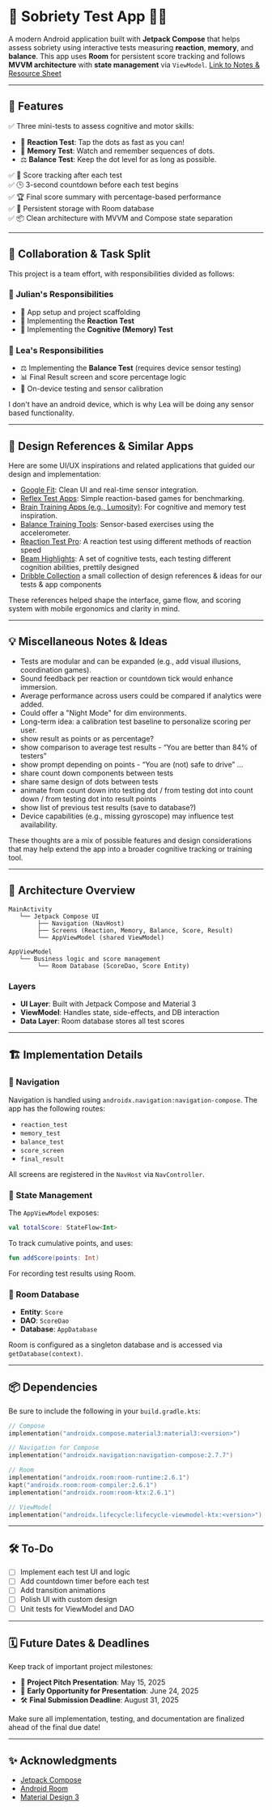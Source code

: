 # 🧠 Sobriety Test App 🍻🚫

A modern Android application built with **Jetpack Compose** that helps assess sobriety using interactive tests measuring **reaction**, **memory**, and **balance**. This app uses **Room** for persistent score tracking and follows **MVVM architecture** with **state management** via `ViewModel`. [Link to Notes & Resource Sheet](https://kingjulien1.notion.site/Final-Project-Sobriety-Tester-1ed86e6823a480aaa6c8dbe07d29b480?pvs=74)

---

## 📱 Features

✅ Three mini-tests to assess cognitive and motor skills:  
- 🎯 **Reaction Test**: Tap the dots as fast as you can!  
- 🧩 **Memory Test**: Watch and remember sequences of dots.  
- ⚖️ **Balance Test**: Keep the dot level for as long as possible.

✅ 🧮 Score tracking after each test  
✅ 🕒 3-second countdown before each test begins  
✅ 🏆 Final score summary with percentage-based performance  
✅ 💾 Persistent storage with Room database  
✅ 📦 Clean architecture with MVVM and Compose state separation

---


## 👥 Collaboration & Task Split

This project is a team effort, with responsibilities divided as follows:

### 👨 Julian's Responsibilities
- 🔧 App setup and project scaffolding
- 🎯 Implementing the **Reaction Test**
- 🧠 Implementing the **Cognitive (Memory) Test**

### 👩 Lea's Responsibilities
- ⚖️ Implementing the **Balance Test** (requires device sensor testing)
- 📊 Final Result screen and score percentage logic
- 🧪 On-device testing and sensor calibration

I don't have an android device, which is why Lea will be doing any sensor based functionality.

---

## 🎨 Design References & Similar Apps

Here are some UI/UX inspirations and related applications that guided our design and implementation:

- [Google Fit](https://play.google.com/store/apps/details?id=com.google.android.apps.fitness): Clean UI and real-time sensor integration.  
- [Reflex Test Apps](https://play.google.com/store/search?q=reflex+test&c=apps): Simple reaction-based games for benchmarking.  
- [Brain Training Apps (e.g., Lumosity)](https://www.lumosity.com/): For cognitive and memory test inspiration.  
- [Balance Training Tools](https://play.google.com/store/search?q=balance+test+sensor&c=apps): Sensor-based exercises using the accelerometer.
- [Reaction Test Pro](https://apps.apple.com/at/app/reaction-test-pro/id493360516?l=en-GB): A reaction test using different methods of reaction speed
- [Beam Highlights](https://www.ridebeam.com/highlight/beam-introduces-rider-check-a-cognitive-test-for-enhanced-safety): A set of cognitive tests, each testing different cognition abilities, prettily designed
- [Dribble Collection](https://dribbble.com/kingjulien1/collections/7497983-sobriety-tester) a small collection of design references & ideas for our tests & app components

These references helped shape the interface, game flow, and scoring system with mobile ergonomics and clarity in mind.

---

## 💡 Miscellaneous Notes & Ideas

- Tests are modular and can be expanded (e.g., add visual illusions, coordination games).  
- Sound feedback per reaction or countdown tick would enhance immersion.  
- Average performance across users could be compared if analytics were added.  
- Could offer a "Night Mode" for dim environments.  
- Long-term idea: a calibration test baseline to personalize scoring per user.
- show result as points or as percentage?
- show comparison to average test results - “You are better than 84% of testers”
- show prompt depending on points - “You are (not) safe to drive” …
- share count down components between tests
- share same design of dots between tests
- animate from count down into testing dot / from testing dot into count down / from testing dot into result points
- show list of previous test results (save to database?)
- Device capabilities (e.g., missing gyroscope) may influence test availability.  

These thoughts are a mix of possible features and design considerations that may help extend the app into a broader cognitive tracking or training tool.

---

## 📐 Architecture Overview

```
MainActivity
   └── Jetpack Compose UI
        ├── Navigation (NavHost)
        ├── Screens (Reaction, Memory, Balance, Score, Result)
        └── AppViewModel (shared ViewModel)

AppViewModel
   └── Business logic and score management
        └── Room Database (ScoreDao, Score Entity)
```

### Layers

- **UI Layer**: Built with Jetpack Compose and Material 3
- **ViewModel**: Handles state, side-effects, and DB interaction
- **Data Layer**: Room database stores all test scores

---

## 🏗️ Implementation Details

### 🔄 Navigation

Navigation is handled using `androidx.navigation:navigation-compose`. The app has the following routes:
- `reaction_test`
- `memory_test`
- `balance_test`
- `score_screen`
- `final_result`

All screens are registered in the `NavHost` via `NavController`.

### 🧠 State Management

The `AppViewModel` exposes:
```kotlin
val totalScore: StateFlow<Int>
```

To track cumulative points, and uses:
```kotlin
fun addScore(points: Int)
```

For recording test results using Room.

### 💽 Room Database

- **Entity**: `Score`
- **DAO**: `ScoreDao`
- **Database**: `AppDatabase`

Room is configured as a singleton database and is accessed via `getDatabase(context)`.

---

## 📦 Dependencies

Be sure to include the following in your `build.gradle.kts`:

```kotlin
// Compose
implementation("androidx.compose.material3:material3:<version>")

// Navigation for Compose
implementation("androidx.navigation:navigation-compose:2.7.7")

// Room
implementation("androidx.room:room-runtime:2.6.1")
kapt("androidx.room:room-compiler:2.6.1")
implementation("androidx.room:room-ktx:2.6.1")

// ViewModel
implementation("androidx.lifecycle:lifecycle-viewmodel-ktx:<version>")
```

---

## 🛠️ To-Do

- [ ] Implement each test UI and logic
- [ ] Add countdown timer before each test
- [ ] Add transition animations
- [ ] Polish UI with custom design
- [ ] Unit tests for ViewModel and DAO

---

## 🗓️ Future Dates & Deadlines

Keep track of important project milestones:

- 📢 **Project Pitch Presentation**: May 15, 2025  
- 🚀 **Early Opportunity for Presentation**: June 24, 2025  
- 🛠️ **Final Submission Deadline**: August 31, 2025  

Make sure all implementation, testing, and documentation are finalized ahead of the final due date!

---

## ✨ Acknowledgments

- [Jetpack Compose](https://developer.android.com/jetpack/compose)
- [Android Room](https://developer.android.com/training/data-storage/room)
- [Material Design 3](https://m3.material.io/)

